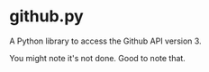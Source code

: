 # github.py
A Python library to access the Github API version 3.

You might note it's not done. Good to note that.

